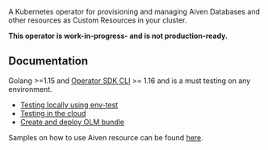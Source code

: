A Kubernetes operator for provisioning and managing Aiven Databases and other resources as Custom Resources in your
cluster.

**This operator is work-in-progress- and is not production-ready.**

## Documentation

Golang >=1.15 and [Operator SDK CLI](https://sdk.operatorframework.io/docs/installation/) >= 1.16
and is a must testing on any environment.

- [Testing locally using env-test](docs/test-locally.md)
- [Testing in the cloud](docs/test-gcp-cloud.md)
- [Create and deploy OLM bundle](docs/create-and-deploy-olm.md)

Samples on how to use Aiven resource can be found [here](config/samples).
